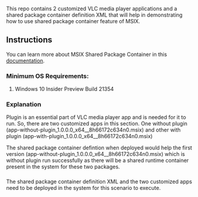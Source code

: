 This repo contains 2 customized VLC media player applications and a shared package container definition XML that will help in demonstrating 
how to use shared package container feature of MSIX.

## Instructions
You can learn more about MSIX Shared Package Container in this [documentation](https://learn.microsoft.com/en-us/windows/msix/manage/shared-package-container).

### Minimum OS Requirements:
1. Windows 10 Insider Preview Build 21354

### Explanation
Plugin is an essential part of VLC media player app and is needed for it to run. 
So, there are two customized apps in this section. One without plugin (app-without-plugin_1.0.0.0_x64__8h66172c634n0.msix) and 
other with plugin (app-with-plugin_1.0.0.0_x64__8h66172c634n0.msix)

The shared package container defintion when deployed would help the first version (app-without-plugin_1.0.0.0_x64__8h66172c634n0.msix) which is 
without plugin run successfully as there will be a shared runtime container present in the system for these two packages.
### 
The shared package container definition XML and the two customized apps need to be deployed in the system for this scenario to execute.
